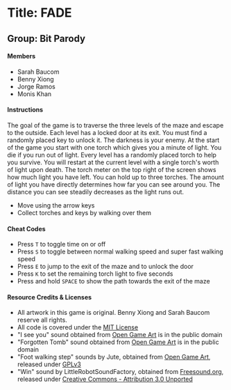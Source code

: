# Title: FADE
## Group: Bit Parody

#### Members

- Sarah Baucom
- Benny Xiong
- Jorge Ramos
- Monis Khan

#### Instructions

The goal of the game is to traverse the three levels of the maze and escape to the outside.  Each level has a locked door at its exit.  You must find a randomly placed key to unlock it.  The darkness is your enemy.  At the start of the game you start with one torch which gives you a minute of light.  You die if you run out of light.  Every level has a randomly placed torch to help you survive.  You will restart at the current level with a single torch's worth of light upon death.  The torch meter on the top right of the screen shows how much light you have left.  You can hold up to three torches.  The amount of light you have directly determines how far you can see around you.  The distance you can see steadily decreases as the light runs out.

- Move using the arrow keys
- Collect torches and keys by walking over them

#### Cheat Codes

- Press `T` to toggle time on or off
- Press `S` to toggle between normal walking speed and super fast walking speed
- Press `E` to jump to the exit of the maze and to unlock the door
- Press `K` to set the remaining torch light to five seconds
- Press and hold `SPACE` to show the path towards the exit of the maze

#### Resource Credits & Licenses

- All artwork in this game is original.  Benny Xiong and Sarah Baucom reserve all rights.
- All code is covered under the [MIT License](https://opensource.org/licenses/MIT)
- "I see you" sound obtained from [Open Game Art](http://opengameart.org/content/i-see-you-voice) is in the public domain
- "Forgotten Tomb" sound obtained from [Open Game Art](http://opengameart.org/content/forgoten-tomb-ambience) is in the public domain
- "Foot walking step" sounds by Jute, obtained from [Open Game Art](http://opengameart.org/content/foot-walking-step-sounds-on-stone-water-snow-wood-and-dirt), released under [GPLv3](http://www.gnu.org/licenses/gpl-3.0.html)
- "Win" sound by LittleRobotSoundFactory, obtained from [Freesound.org](https://freesound.org/people/LittleRobotSoundFactory/sounds/270402), released under [Creative Commons - Attribution 3.0 Unported](http://creativecommons.org/licenses/by/3.0/)
